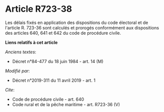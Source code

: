 # Article R723-38

Les délais fixés en application des dispositions du code électoral et de l'article R. 723-36 sont calculés et prorogés
conformément aux dispositions des articles 640, 641 et 642 du code de procédure civile.

**Liens relatifs à cet article**

_Anciens textes_:

  - Décret n°84-477 du 18 juin 1984 - art. 14 (M)

_Modifié par_:

  - Décret n°2019-311 du 11 avril 2019 - art. 1

_Cite_:

  - Code de procédure civile - art. 640
  - Code rural et de la pêche maritime - art. R723-36 (V)

